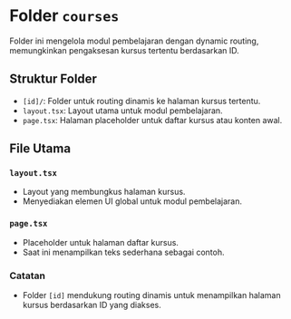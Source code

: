 # Folder `courses`

Folder ini mengelola modul pembelajaran dengan dynamic routing, memungkinkan pengaksesan kursus tertentu berdasarkan ID.

## Struktur Folder

- `[id]/`: Folder untuk routing dinamis ke halaman kursus tertentu.
- `layout.tsx`: Layout utama untuk modul pembelajaran.
- `page.tsx`: Halaman placeholder untuk daftar kursus atau konten awal.

## File Utama

### `layout.tsx`

- Layout yang membungkus halaman kursus.
- Menyediakan elemen UI global untuk modul pembelajaran.

### `page.tsx`

- Placeholder untuk halaman daftar kursus.
- Saat ini menampilkan teks sederhana sebagai contoh.

### Catatan

- Folder `[id]` mendukung routing dinamis untuk menampilkan halaman kursus berdasarkan ID yang diakses.
